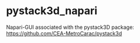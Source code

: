 # pystack3d_napari

Napari-GUI associated with the pystack3D package: https://github.com/CEA-MetroCarac/pystack3d